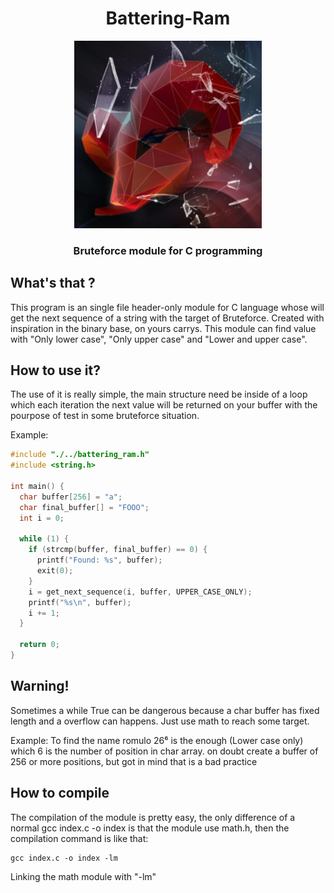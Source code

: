 <div align="center">
  <h1>Battering-Ram</h1>
  <img width="300px" src="./assets/Battering-Ram image.jpeg"/>
  <h3>Bruteforce module for C programming</h3>
</div>

## What's that ?
This program is an single file header-only module for C language whose will get the next sequence of a string with the target of Bruteforce. Created with inspiration in the binary base, on yours carrys. This module can find value with "Only lower case", "Only upper case" and "Lower and upper case".

## How to use it?
The use of it is really simple, the main structure need be inside of a loop which each iteration the next value will be returned on your buffer with the pourpose of test in some bruteforce situation.

Example:
```c
#include "./../battering_ram.h"
#include <string.h>

int main() {
  char buffer[256] = "a";
  char final_buffer[] = "FOOO";
  int i = 0;

  while (1) {
    if (strcmp(buffer, final_buffer) == 0) {
      printf("Found: %s", buffer);
      exit(0);
    }
    i = get_next_sequence(i, buffer, UPPER_CASE_ONLY);
    printf("%s\n", buffer);
    i += 1;
  }

  return 0;
}
```
## Warning!
Sometimes a while True can be dangerous because a char buffer has fixed length and a overflow can happens. Just use math to reach some target.

Example:
  To find the name romulo 26⁶ is the enough (Lower case only) which 6 is the number of position in char array. on doubt create a buffer of 256 or more positions, but got in mind that is a bad practice
  
## How to compile
The compilation of the module is pretty easy, the only difference of a normal gcc index.c -o index is that the module use math.h, then the compilation command is like that:

```txt
gcc index.c -o index -lm 
```
Linking the math module with "-lm"

